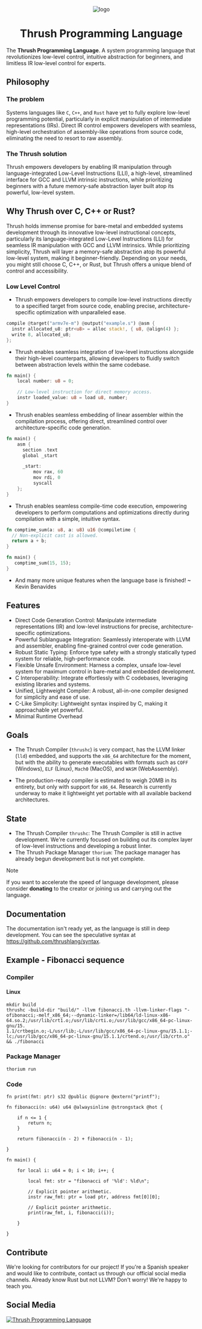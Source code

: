 <p align="center">
  <img src= "https://github.com/thrushlang/thrushc/blob/master/assets/thrushlang-v1.5.png" alt= "logo" style= "width: 2hv; height: 2hv;"> </img>
</p>

<h1 align="center">Thrush Programming Language</h1>

The **Thrush Programming Language**. A system programming language that revolutionizes low-level control, intuitive abstraction for beginners, and limitless IR low-level control for experts.

## Philosophy

### The problem

Systems languages like ``C``, ``C++``, and ``Rust`` have yet to fully explore low-level programming potential, particularly in explicit manipulation of intermediate representations (IRs). Direct IR control empowers developers with seamless, high-level orchestration of assembly-like operations from source code, eliminating the need to resort to raw assembly.

### The Thrush solution 

Thrush empowers developers by enabling IR manipulation through language-integrated Low-Level Instructions (LLI), a high-level, streamlined interface for GCC and LLVM intrinsic instructions, while prioritizing beginners with a future memory-safe abstraction layer built atop its powerful, low-level system.

## Why Thrush over C, C++ or Rust?

Thrush holds immense promise for bare-metal and embedded systems development through its innovative low-level instructional concepts, particularly its language-integrated Low-Level Instructions (LLI) for seamless IR manipulation with GCC and LLVM intrinsics. While prioritizing simplicity, Thrush will layer a memory-safe abstraction atop its powerful low-level system, making it beginner-friendly. Depending on your needs, you might still choose C, C++, or Rust, but Thrush offers a unique blend of control and accessibility.

### Low Level Control

- Thrush empowers developers to compile low-level instructions directly to a specified target from source code, enabling precise, architecture-specific optimization with unparalleled ease.

```rust
compile @target("armv7e-m") @output("example.s") @asm {
  instr allocated_u8: ptr<u8> = alloc stack!, { u8, @align(4) };
  write 8, allocated_u8;
};
```

- Thrush enables seamless integration of low-level instructions alongside their high-level counterparts, allowing developers to fluidly switch between abstraction levels within the same codebase.

```rust
fn main() {
    local number: u8 = 0;

    // Low-level instruction for direct memory access.
    instr loaded_value: u8 = load u8, number;
}
```

- Thrush enables seamless embedding of linear assembler within the compilation process, offering direct, streamlined control over architecture-specific code generation.

```rust
fn main() {
    asm {
      section .text
      global _start

      _start:
          mov rax, 60
          mov rdi, 0
          syscall
    };
}
```

- Thrush enables seamless compile-time code execution, empowering developers to perform computations and optimizations directly during compilation with a simple, intuitive syntax.

```rust
fn comptime_sum(a: u8, a: u8) u16 @compiletime {
  // Non-explicit cast is allowed.
  return a + b;
}

fn main() {
   comptime_sum(15, 15);
}
```

- And many more unique features when the language base is finished! ~ Kevin Benavides

## Features

- Direct Code Generation Control: Manipulate intermediate representations (IR) and low-level instructions for precise, architecture-specific optimizations.
- Powerful Sublanguage Integration: Seamlessly interoperate with LLVM and assembler, enabling fine-grained control over code generation.
- Robust Static Typing: Enforce type safety with a strongly statically typed system for reliable, high-performance code.
- Flexible Unsafe Environment: Harness a complex, unsafe low-level system for maximum control in bare-metal and embedded development.
- C Interoperability: Integrate effortlessly with C codebases, leveraging existing libraries and systems.
- Unified, Lightweight Compiler: A robust, all-in-one compiler designed for simplicity and ease of use.
- C-Like Simplicity: Lightweight syntax inspired by C, making it approachable yet powerful.
- Minimal Runtime Overhead

## Goals

- The Thrush Compiler (``thrushc``) is very compact, has the LLVM linker (``lld``) embedded, and supports the ``x86_64`` architecture for the moment, but with the ability to generate executables with formats such as ``COFF`` (Windows), ``ELF`` (Linux), ``Mach0`` (MacOS), and ``WASM`` (WebAssembly).

- The production-ready compiler is estimated to weigh 20MB in its entirety, but only with support for ``x86_64``. Research is currently underway to make it lightweight yet portable with all available backend architectures.

## State

- The Thrush Compiler ``thrushc``: The Thrush Compiler is still in active development. We're currently focused on building out its complex layer of low-level instructions and developing a robust linter.
- The Thrush Package Manager ``thorium``: The package manager has already begun development but is not yet complete.

> [!NOTE]  
> If you want to accelerate the speed of language development, please consider **donating** to the creator or joining us and carrying out the language.

## Documentation

The documentation isn't ready yet, as the language is still in deep development. You can see the speculative syntax at https://github.com/thrushlang/syntax.

## Example - Fibonacci sequence 

### Compiler

#### Linux

```console
mkdir build
thrushc -build-dir "build/" -llvm fibonacci.th -llvm-linker-flags "-ofibonacci;-melf_x86_64;--dynamic-linker=/lib64/ld-linux-x86-64.so.2;/usr/lib/crt1.o;/usr/lib/crti.o;/usr/lib/gcc/x86_64-pc-linux-gnu/15.
1.1/crtbegin.o;-L/usr/lib;-L/usr/lib/gcc/x86_64-pc-linux-gnu/15.1.1;-lc;/usr/lib/gcc/x86_64-pc-linux-gnu/15.1.1/crtend.o;/usr/lib/crtn.o" && ./fibonacci
```

### Package Manager

```console
thorium run
```

### Code

```
fn print(fmt: ptr) s32 @public @ignore @extern("printf");

fn fibonacci(n: u64) u64 @alwaysinline @strongstack @hot {

    if n <= 1 {
        return n;
    }

    return fibonacci(n - 2) + fibonacci(n - 1);

}

fn main() { 

    for local i: u64 = 0; i < 10; i++; {

        local fmt: str = "fibonacci of '%ld': %ld\n";

        // Explicit pointer arithmetic.
        instr raw_fmt: ptr = load ptr, address fmt[0][0];

        // Explicit pointer arithmetic.
        print(raw_fmt, i, fibonacci(i));

    }

}
```

## Contribute

We're looking for contributors for our project! If you're a Spanish speaker and would like to contribute, contact us through our official social media channels.
Already know Rust but not LLVM? Don't worry! We're happy to teach you.

## Social Media

[![Thrush Programming Language](https://invite.casperiv.dev?inviteCode=DJaVs4kM9U)](https://discord.gg/DJaVs4kM9U)
